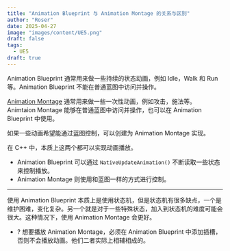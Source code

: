 ```yaml
---
title: "Animation Blueprint 与 Animation Montage 的关系与区别"
author: "Roser"
date: 2025-04-27
image: "images/content/UE5.png"
draft: false
tags:
  - UE5
draft: true
---
```

Animation Blueprint 通常用来做一些持续的状态动画，例如 Idle，Walk 和 Run 等。Animation Blueprint 不能在普通蓝图中访问并操作。

[Animation Montage](../Animation-Montage) 通常用来做一些一次性动画，例如攻击，施法等。Animtaion Montage 能够在普通蓝图中访问并操作，也可以在 Animation Blueprint 中使用。

如果一些动画希望能通过蓝图控制，可以创建为 Animation Montage 实现。

在 C++ 中，本质上这两个都可以实现动画播放。
- Animation Blueprint 可以通过 `NativeUpdateAnimation()` 不断读取一些状态来控制播放。
- Animation Montage 则使用和蓝图一样的方式进行控制。
***
使用 Animation Blueprint 本质上是使用状态机，但是状态机有很多缺点，一个是维护困难，变化复杂。另一个就是对于一些特殊状态，加入到状态机的难度可能会很大。这种情况下，使用 Animation Montage 会更好。

- ? 想要播放 Animation Montage，必须在 Animation Blueprint 中添加插槽，否则不会播放动画。他们二者实际上相辅相成的。
